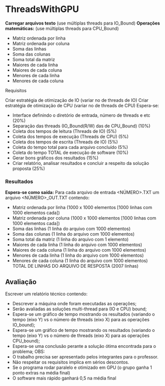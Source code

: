 # ThreadsWithGPU
**Carregar arquivos texto** (use múltiplas threads para IO_Bound)
**Operações matemáticas:** (use múltiplas threads para CPU_Bound)
- Matriz ordenada por linha
- Matriz ordenada por coluna
- Soma das linhas
- Soma das colunas
- Soma total da matriz
- Maiores de cada linha
- Maiores de cada coluna
- Menores de cada linha
- Menores de cada coluna

Requisitos

Criar estratégia de otimização de IO (variar no de threads de IO)
Criar estratégia de otimização de CPU (variar no de threads de CPU)
Espera-se:
- Interface definindo o diretório de entrada, número de threads e etc (20%)
- Separação das threads (IO_Bound(R/W) das de CPU_Bound) (10%)
- Coleta dos tempos de leitura (Threads de IO) (5%)
- Coleta dos tempos de execução (Threads de CPU) (5%)
- Coleta dos tempos de escrita (Threads de IO) (5%)
- Coleta do tempo total para cada arquivo concluído (5%)
- Coleta do tempo TOTAL de execução de software (10%)
- Gerar bons gráficos dos resultados (15%)
- Criar relatório, analisar resultados e concluir a respeito da solução proposta (25%)

### Resultados

**Espera-se como saída:**
Para cada arquivo de entrada <NÚMERO>.TXT um arquivo <NÚMERO>_OUT.TXT contendo:
- Matriz ordenada por linha (1000 x 1000 elementos [1000 linhas com 1000 elementos cada])
- Matriz ordenada por coluna (1000 x 1000 elementos [1000 linhas com 1000 elementos cada])
- Soma das linhas (1 linha do arquivo com 1000 elementos)
- Soma das colunas (1 linha do arquivo com 1000 elementos)
- Soma total da matriz (1 linha do arquivo com 1 elemento)
- Maiores de cada linha (1 linha do arquivo com 1000 elementos)
- Maiores de cada coluna (1 linha do arquivo com 1000 elementos)
- Menores de cada linha (1 linha do arquivo com 1000 elementos)
- Menores de cada coluna (1 linha do arquivo com 1000 elementos)
TOTAL DE LINHAS DO ARQUIVO DE RESPOSTA (2007 linhas)

## Avaliação

Escrever um relatório técnico contendo:
- Descrever a máquina onde foram executadas as operações;
- Serão avaliadas as soluções multi-thread para (IO e CPU) bound;
- Espera-se um gráfico de tempo mostrando os resultados (variando o tempo (eixo Y) vs o número de threads (eixo X) para as operações IO_bound);
- Espera-se um gráfico de tempo mostrando os resultados (variando o tempo (eixo Y) vs o número de threads (eixo X) para as operações CPU_bound);
- Espera-se uma conclusão perante a solução ótima encontrada para o problema;
OBS:
- O trabalho precisa ser apresentado pelos integrantes para o professor.
- Não respeitar os requisitos implica em sérios descontos.
- Se o programa rodar paralelo e otimizado em GPU (o grupo ganha 1 ponto extras na média final)
- O software mais rápido ganhará 0,5 na média final

